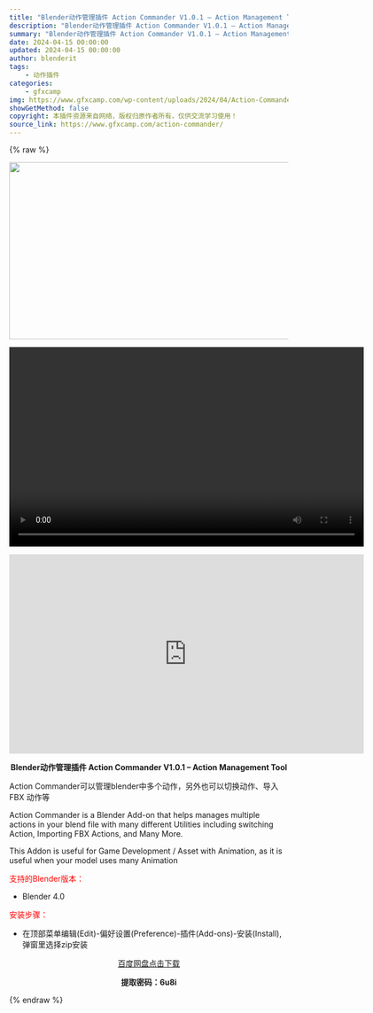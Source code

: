```yaml
---
title: "Blender动作管理插件 Action Commander V1.0.1 – Action Management Tool"
description: "Blender动作管理插件 Action Commander V1.0.1 – Action Management Tool Action Commander可以管理blender中多个动..."
summary: "Blender动作管理插件 Action Commander V1.0.1 – Action Management Tool Action Commander可以管理blender中多个动..."
date: 2024-04-15 00:00:00
updated: 2024-04-15 00:00:00
author: blenderit
tags: 
    - 动作插件
categories:
    - gfxcamp
img: https://www.gfxcamp.com/wp-content/uploads/2024/04/Action-Commander-Action-Management-Tool.jpg
showGetMethod: false
copyright: 本插件资源来自网络，版权归原作者所有，仅供交流学习使用！
source_link: https://www.gfxcamp.com/action-commander/
---
```


{% raw %}
<div><p><img decoding="async" class="aligncenter size-full wp-image-120878" src="https://www.gfxcamp.com/wp-content/uploads/2024/04/Action-Commander-Action-Management-Tool.jpg" data-src="https://www.gfxcamp.com/wp-content/uploads/2024/04/Action-Commander-Action-Management-Tool.jpg" alt="" width="640" height="320" data-srcset="https://www.gfxcamp.com/wp-content/uploads/2024/04/Action-Commander-Action-Management-Tool.jpg 640w, https://www.gfxcamp.com/wp-content/uploads/2024/04/Action-Commander-Action-Management-Tool-150x75.jpg 150w" data-sizes="(max-width: 640px) 100vw, 640px"><br>
</p><center><div style="width: 640px;" class="wp-video"><!--[if lt IE 9]><script>document.createElement('video');</script><![endif]-->
<video class="wp-video-shortcode" id="video-120877-1" width="640" height="360" preload="true" controls="controls"><source type="video/mp4" src="http://cloud.video.taobao.com/play/u/null/p/1/e/6/t/1/458186274904.mp4?_=1"></source><a href="http://cloud.video.taobao.com/play/u/null/p/1/e/6/t/1/458186274904.mp4">http://cloud.video.taobao.com/play/u/null/p/1/e/6/t/1/458186274904.mp4</a></video></div></center><p style="text-align: center;"><iframe loading="lazy" src="https://player.youku.com/embed/XNjM4Mjc1MjA4MA==" width="640" height="360" frameborder="0" allowfullscreen="allowfullscreen" data-mce-fragment="1"></iframe></p><p style="text-align: center;"><strong>Blender动作管理插件 Action Commander V1.0.1 – Action Management Tool</strong></p><p>Action Commander可以管理blender中多个动作，另外也可以切换动作、导入 FBX 动作等</p><p>Action Commander is a Blender Add-on that helps manages multiple actions in your blend file with many different Utilities including switching Action, Importing FBX Actions, and Many More.</p><p>This Addon is useful for Game Development / Asset with Animation, as it is useful when your model uses many Animation</p><p style="text-align: left;"><span style="color: #ff0000;">支持的Blender版本：</span></p><ul>
<li style="text-align: left;">Blender 4.0</li>
</ul><p style="text-align: left;"><span style="color: #ff0000;">安装步骤：</span></p><ul>
<li>在顶部菜单编辑(Edit)-偏好设置(Preference)-插件(Add-ons)-安装(Install),弹窗里选择zip安装</li>
</ul><p style="text-align: center;"><a class="maxbutton-3 maxbutton maxbutton-baidu" target="_blank" rel="noopener" href="https://pan.baidu.com/s/1GfcinVu_nWaJrES93U5JjA?pwd=6u8i"><span class="mb-text">百度网盘点击下载</span></a></p><p style="text-align: center;"><strong>提取密码：6u8i</strong></p></div>
<div style="display: none">gfxcamp</div>
{% endraw %}